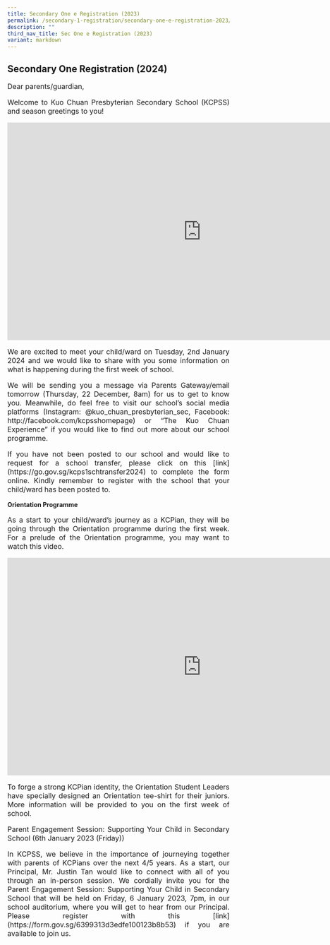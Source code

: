 ```yaml
---
title: Secondary One e Registration (2023)
permalink: /secondary-1-registration/secondary-one-e-registration-2023/
description: ""
third_nav_title: Sec One e Registration (2023)
variant: markdown
---
```

## Secondary One Registration (2024)


<p style="font-size:16px;">Dear parents/guardian,</p>

<p style="text-align: justify;font-size:16px;">Welcome to Kuo Chuan Presbyterian Secondary School (KCPSS) and season greetings to you!</p>

<iframe width="877" height="493" src="https://www.youtube.com/embed/6TpnJ8mKP_I" title="Principal Message" frameborder="0" allow="accelerometer; autoplay; clipboard-write; encrypted-media; gyroscope; picture-in-picture; web-share" allowfullscreen=""></iframe>


<p style="text-align: justify;font-size:16px;">We are excited to meet your child/ward on Tuesday, 2nd January 2024 and we would like to share with you some information on what is happening during the first week of school.</p>

<p style="text-align: justify;font-size:16px;">We will be sending you a message via Parents Gateway/email tomorrow (Thursday, 22 December, 8am) for us to get to know you. Meanwhile, do feel free to visit our school’s social media platforms (Instagram: @kuo_chuan_presbyterian_sec, Facebook: http://facebook.com/kcpsshomepage) or “The Kuo Chuan Experience” if you would like to find out more about our school programme. </p>
 
<p style="text-align: justify;font-size:16px;">If you have not been posted to our school and would like to request for a school transfer, please click on this [link](https://go.gov.sg/kcps1schtransfer2024) to complete the form online. Kindly remember to register with the school that your child/ward has been posted to. </p>

**Orientation Programme**

<p style="text-align: justify;font-size:16px;">As a start to your child/ward’s journey as a KCPian, they will be going through the Orientation programme during the first week. For a prelude of the Orientation programme, you may want to watch this video.</p>

<iframe width="877" height="493" src="https://www.youtube.com/embed/JJIPIleghGI" title="Orientation programme" frameborder="0" allow="accelerometer; autoplay; clipboard-write; encrypted-media; gyroscope; picture-in-picture; web-share" allowfullscreen=""></iframe>

<p style="text-align: justify;font-size:16px;">To forge a strong KCPian identity, the Orientation Student Leaders have specially designed an Orientation tee-shirt for their juniors. More information will be provided to you on the first week of school.</p>

<p style="text-align: justify;font-size:16px;">Parent Engagement Session: Supporting Your Child in Secondary School (6th January 2023 (Friday))</p>

<p style="text-align: justify;font-size:16px;">In KCPSS, we believe in the importance of journeying together with parents of KCPians over the next 4/5 years. As a start, our Principal, Mr. Justin Tan would like to connect with all of you through an in-person session. We cordially invite you for the Parent Engagement Session: Supporting Your Child in Secondary School that will be held on Friday, 6 January 2023, 7pm, in our school auditorium, where you will get to hear from our Principal. Please register with this [link](https://form.gov.sg/6399313d3edfe100123b8b53) if you are available to join us. </p>